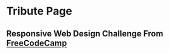 # Tribute Page
## Responsive Web Design Challenge From [FreeCodeCamp]('https://www.freecodecamp.org/learn/responsive-web-design/responsive-web-design-projects/build-a-tribute-page')
